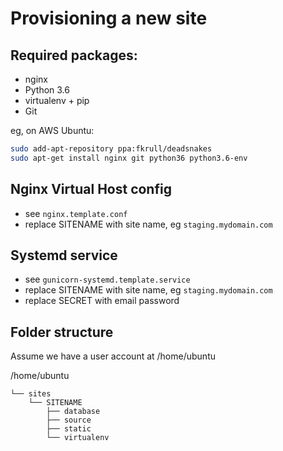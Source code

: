 Provisioning a new site
======================

## Required packages:

* nginx
* Python 3.6
* virtualenv + pip
* Git

eg, on AWS Ubuntu:

```bash
sudo add-apt-repository ppa:fkrull/deadsnakes
sudo apt-get install nginx git python36 python3.6-env
```

## Nginx Virtual Host config

* see `nginx.template.conf`
* replace SITENAME with site name, eg `staging.mydomain.com`

## Systemd service

* see `gunicorn-systemd.template.service`
* replace SITENAME with site name, eg `staging.mydomain.com`
* replace SECRET with email password

## Folder structure
Assume we have a user account at /home/ubuntu

/home/ubuntu

    └── sites
        └── SITENAME
            ├── database
            ├── source
            ├── static
            └── virtualenv

